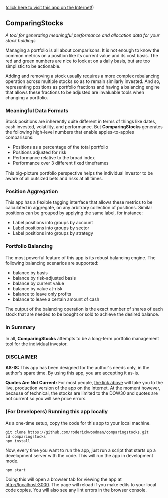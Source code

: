 ([click here to visit this app on the Internet!](https://roderickwoodman.github.io/comparingstocks/))

## ComparingStocks
*A tool for generating meaningful performance and allocation data for your stock holdings*

Managing a portfolio is all about comparisons. It is not enough to know the common metrics on a position like its current value and its cost basis. The red and green numbers are nice to look at on a daily basis, but are too simplistic to be actionable.

Adding and removing a stock usually requires a more complex rebalancing operation across multiple stocks so as to remain similarly invested. And so, representing positions as portfolio fractions and having a balancing engine that allows these fractions to be adjusted are invaluable tools when changing a portfolio.

### Meaningful Data Formats

Stock positions are inherently quite different in terms of things like dates, cash invested, volatility, and performance. But **ComparingStocks** generates the following high-level numbers that enable apples-to-apples comparisons:

* Positions as a percentage of the total portfolio
* Positions adjusted for risk
* Performance relative to the broad index
* Performance over 3 different fixed timeframes

This big-picture portfolio perspective helps the individual investor to be aware of all outsized bets and risks at all times.

### Position Aggregation

This app has a flexible tagging interface that allows these metrics to be calculated in aggregate, on any arbitrary collection of positions. Similar positions can be grouped by applying the same label, for instance:

* Label positions into groups by account
* Label positions into groups by sector
* Label positions into groups by strategy

### Portfolio Balancing

The most powerful feature of this app is its robust balancing engine. The following balancing scenarios are supported:

* balance by basis
* balance by risk-adjusted basis
* balance by current value
* balance by value at-risk
* balance to leave only profits
* balance to leave a certain amount of cash

The output of the balancing operation is the exact number of shares of each stock that are needed to be bought or sold to achieve the desired balance.

### In Summary

In all, **ComparingStocks** attempts to be a long-term portfolio management tool for the individual investor.

### DISCLAIMER

**AS-IS:** This app has been designed for the author's needs only, in the author's spare time. By using this app, you are accepting it as-is.

**Quotes Are Not Current:** For most people, [the link above](https://roderickwoodman.github.io/comparingstocks/) will take you to the live, production version of the app on the Internet. At the moment however, because of technical, the stocks are limited to the DOW30 and quotes are not current so you will see price errors.

### (For Developers) Running this app locally

As a one-time setup, copy the code for this app to your local machine. 
```
git clone https://github.com/roderickwoodman/comparingstocks.git
cd comparingstocks
npm install
```

Now, every time you want to run the app, just run a script that starts up a development server with the code. This will run the app in development mode.
```
npm start
```

Doing this will open a browser tab for viewing the app at [http://localhost:3000](http://localhost:3000). The page will reload if you make edits to your local code copies. You will also see any lint errors in the browser console. 
